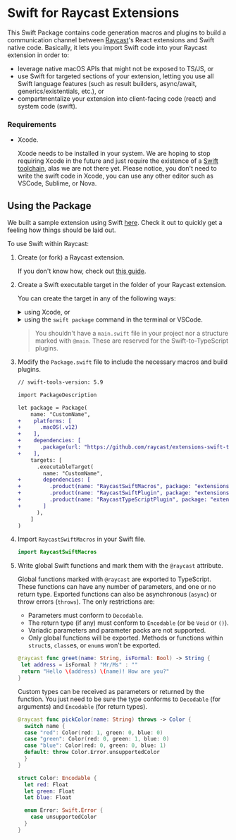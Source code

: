 # Swift for Raycast Extensions

This Swift Package contains code generation macros and plugins to build a communication channel between [Raycast](https://raycast.com)'s React extensions and Swift native code. Basically, it lets you import Swift code into your Raycast extension in order to:
- leverage native macOS APIs that might not be exposed to TS/JS, or
- use Swift for targeted sections of your extension, letting you use all Swift language features (such as result builders, async/await, generics/existentials, etc.), or
- compartmentalize your extension into client-facing code (react) and system code (swift).

### Requirements

- Xcode.

  Xcode needs to be installed in your system. We are hoping to stop requiring Xcode in the future and just require the existence of a [Swift toolchain](https://www.swift.org/download/), alas we are not there yet. Please notice, you don't need to write the swift code in Xcode, you can use any other editor such as VSCode, Sublime, or Nova.


## Using the Package

We built a sample extension using Swift [here](https://github.com/raycast/extensions-swift-sample). Check it out to quickly get a feeling how things should be laid out.

To use Swift within Raycast:

1. Create (or fork) a Raycast extension.

    If you don't know how, check out [this guide](https://developers.raycast.com/basics/create-your-first-extension).

2. Create a Swift executable target in the folder of your Raycast extension.

   <p>You can create the target in any of the following ways:
   <details><summary>using Xcode, or</summary>
   <p></p>
   <ul>
   <li>Open Xcode</li>
   <li><code>File > New > Package...</code> to create a new Swift package</li>
   <li>Select <code>Executable</code></li>
   <li>Select the place within the Raycast extension package you want</li>
   <li>Untick the "Create Git repository on my Mac"
     <p>I like to put it in a <code>swift</code> folder next to the existing <code>src</code> folder.</p>
   </li>
   <li>Delete the <code>main.swift</code> file autogenerated by Xcode.
     <p>This file is reserved for the Raycast plugins generating the TypeScript interface.</p>
   </li>

    ![Create a new package](./docs/new-package.png)
    ![New executable package](./docs/new-executable-package.png)
   </p>
   </details>
   <details><summary>using the <code>swift package</code> command in the terminal or VSCode.</summary>
   <p></p>
   <ul>
   <li>Run <code>swift package init --type executable --name CustomName</code> in the Raycast extension folder.
   <p>In the previous command, <code>CustomName</code> references the name of the Swift Package. You can name this whatever you want.</p>
   </li>
   <li>Delete the <code>main.swift</code> file autogenerated by <code>swift package</code>.
     <p>This file is reserved for the Raycast plugins generating the TypeScript interface.</p>
   </li>
   </ul>
   </details>
   </p>

   > You shouldn't have a `main.swift` file in your project nor a structure marked with `@main`. These are reserved for the Swift-to-TypeScript plugins.

3. Modify the `Package.swift` file to include the necessary macros and build plugins.

    ```diff
    // swift-tools-version: 5.9

    import PackageDescription

    let package = Package(
        name: "CustomName",
    +    platforms: [
    +      .macOS(.v12)
    +    ],
    +    dependencies: [
    +      .package(url: "https://github.com/raycast/extensions-swift-tools", from: "1.0.3")
    +    ],
        targets: [
          .executableTarget(
            name: "CustomName",
    +       dependencies: [
    +         .product(name: "RaycastSwiftMacros", package: "extensions-swift-tools"),
    +         .product(name: "RaycastSwiftPlugin", package: "extensions-swift-tools"),
    +         .product(name: "RaycastTypeScriptPlugin", package: "extensions-swift-tools"),
    +       ]
          ),
        ]
    )
    ```

4. Import `RaycastSwiftMacros` in your Swift file.

   ```swift
   import RaycastSwiftMacros
   ```

5. Write global Swift functions and mark them with the `@raycast` attribute.

   Global functions marked with `@raycast` are exported to TypeScript. These functions can have any number of parameters, and one or no return type. Exported functions can also be asynchronous (`async`) or throw errors (`throws`). The only restrictions are:
   - Parameters must conform to `Decodable`.
   - The return type (if any) must conform to `Encodable` (or be `Void` or `()`).
   - Variadic parameters and parameter packs are not supported.
   - Only global functions will be exported. Methods or functions within `struct`s, `class`es, or `enum`s won't be exported.

   ```swift
   @raycast func greet(name: String, isFormal: Bool) -> String {
    let address = isFormal ? "Mr/Ms" : ""
    return "Hello \(address) \(name)! How are you?"
   }
   ```

   Custom types can be received as parameters or returned by the function. You just need to be sure the type conforms to `Decodable` (for arguments) and `Encodable` (for return types).

   ```swift
   @raycast func pickColor(name: String) throws -> Color {
     switch name {
     case "red": Color(red: 1, green: 0, blue: 0)
     case "green": Color(red: 0, green: 1, blue: 0)
     case "blue": Color(red: 0, green: 0, blue: 1)
     default: throw Color.Error.unsupportedColor
     }
   }

   struct Color: Encodable {
     let red: Float
     let green: Float
     let blue: Float

     enum Error: Swift.Error {
       case unsupportedColor
     }
   }
   ```
